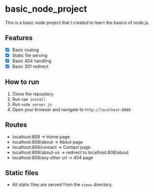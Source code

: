 # basic_node_project

This is a basic node project that I created to learn the basics of node.js.

## Features

- [x] Basic routing
- [x] Static file serving
- [x] Basic 404 handling
- [x] Basic 301 redirect

## How to run

1. Clone the repository
2. Run `npm install`
3. Run `node server.js`
4. Open your browser and navigate to `http://localhost:8080`

## Routes

- localhost:808 -> Home page
- localhost:808/about -> About page
- localhost:808/contact -> Contact page
- localhost:808/about-us -> redirect to localhost:808/about
- localhost:808/any other url -> 404 page

## Static files

- All static files are served from the `views` directory.
